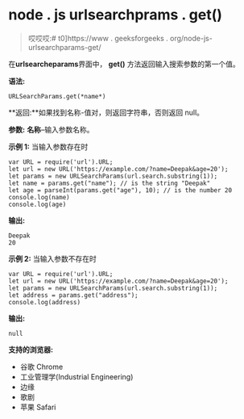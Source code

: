 # node . js urlsearchprams . get()

> 哎哎哎:# t0]https://www . geeksforgeeks . org/node-js-urlsearchparams-get/

在**urlsearcheparams**界面中， **get()** 方法返回输入搜索参数的第一个值。

**语法:**

```
URLSearchParams.get(*name*)
```

**返回:**如果找到名称-值对，则返回字符串，否则返回 null。

**参数:**
**名称**–输入参数名称。

**示例 1:** 当输入参数存在时

```
var URL = require('url').URL;
let url = new URL('https://example.com/?name=Deepak&age=20');
let params = new URLSearchParams(url.search.substring(1));
let name = params.get("name"); // is the string "Deepak"
let age = parseInt(params.get("age"), 10); // is the number 20
console.log(name)
console.log(age)
```

**输出:**

```
Deepak
20
```

**示例 2:** 当输入参数不存在时

```
var URL = require('url').URL;
let url = new URL('https://example.com/?name=Deepak&age=20');
let params = new URLSearchParams(url.search.substring(1));
let address = params.get("address");
console.log(address)
```

**输出:**

```
null
```

**支持的浏览器:**

*   谷歌 Chrome
*   工业管理学(Industrial Engineering)
*   边缘
*   歌剧
*   苹果 Safari